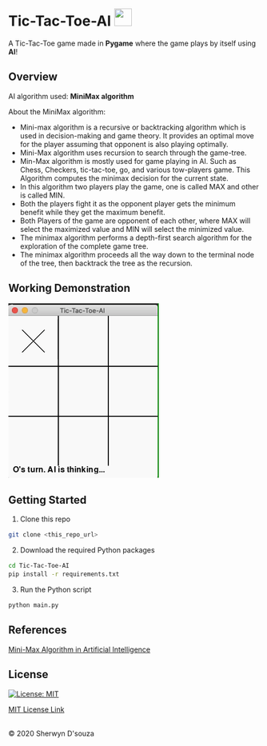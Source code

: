 # Tic-Tac-Toe-AI <img src="https://cdn0.iconfinder.com/data/icons/web-ui-vol-4/64/tic_tac_toe-512.png" height="35px" width="35px"/>
A Tic-Tac-Toe game made in <b>Pygame</b> where the game plays by itself using <b>AI</b>!

## Overview

AI algorithm used: <b>MiniMax algorithm</b>

About the MiniMax algorithm:

<ul>
<li>Mini-max algorithm is a recursive or backtracking algorithm which is used in decision-making and game theory. It provides an optimal move for the player assuming that opponent is also playing optimally.</li>
<li>Mini-Max algorithm uses recursion to search through the game-tree.</li>
<li>Min-Max algorithm is mostly used for game playing in AI. Such as Chess, Checkers, tic-tac-toe, go, and various tow-players game. This Algorithm computes the minimax decision for the current state.</li>
<li>In this algorithm two players play the game, one is called MAX and other is called MIN.</li>
<li>Both the players fight it as the opponent player gets the minimum benefit while they get the maximum benefit.</li>
<li>Both Players of the game are opponent of each other, where MAX will select the maximized value and MIN will select the minimized value.</li>
<li>The minimax algorithm performs a depth-first search algorithm for the exploration of the complete game tree.</li>
<li>The minimax algorithm proceeds all the way down to the terminal node of the tree, then backtrack the tree as the recursion.</li>
</ul>

## Working Demonstration

![](demo.gif)

## Getting Started

1. Clone this repo
```bash
git clone <this_repo_url>
```
2. Download the required Python packages
```bash
cd Tic-Tac-Toe-AI
pip install -r requirements.txt
```
3. Run the Python script
```bash
python main.py
```

## References

<a href="https://www.javatpoint.com/mini-max-algorithm-in-ai">Mini-Max Algorithm in Artificial Intelligence</a>

## License

[![License: MIT](https://img.shields.io/badge/License-MIT-yellow.svg)](https://opensource.org/licenses/MIT)

[MIT License Link](https://github.com/sherwyn11/Tic-Tac-Toe-AI/blob/master/LICENSE)

<br>
© 2020 Sherwyn D'souza
